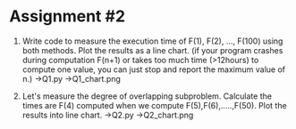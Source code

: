 # Assignment #2
1. Write code to measure the execution time of F(1), F(2), ..., F(100) using both methods. Plot the results as a line chart. (if your program crashes during computation F(n+1) or takes too much time (>12hours) to compute one value, you can just stop and report the maximum value of n.)
->Q1.py
->Q1_chart.png

3. Let's measure the degree of overlapping subproblem. Calculate the times are F(4) computed when we compute F(5),F(6),.....,F(50). Plot the results into line chart.
->Q2.py
->Q2_chart.png
